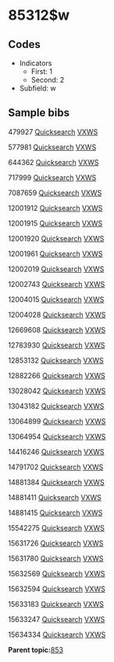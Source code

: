 # 85312$w

## Codes

-   Indicators
    -   First: 1
    -   Second: 2
-   Subfield: w

## Sample bibs

479927 [Quicksearch](https://search.library.yale.edu/catalog/479927) [VXWS](http://prodorbis.library.yale.edu:7014/vxws/GetHoldingsService?bibId=479927)

577981 [Quicksearch](https://search.library.yale.edu/catalog/577981) [VXWS](http://prodorbis.library.yale.edu:7014/vxws/GetHoldingsService?bibId=577981)

644362 [Quicksearch](https://search.library.yale.edu/catalog/644362) [VXWS](http://prodorbis.library.yale.edu:7014/vxws/GetHoldingsService?bibId=644362)

717999 [Quicksearch](https://search.library.yale.edu/catalog/717999) [VXWS](http://prodorbis.library.yale.edu:7014/vxws/GetHoldingsService?bibId=717999)

7087659 [Quicksearch](https://search.library.yale.edu/catalog/7087659) [VXWS](http://prodorbis.library.yale.edu:7014/vxws/GetHoldingsService?bibId=7087659)

12001912 [Quicksearch](https://search.library.yale.edu/catalog/12001912) [VXWS](http://prodorbis.library.yale.edu:7014/vxws/GetHoldingsService?bibId=12001912)

12001915 [Quicksearch](https://search.library.yale.edu/catalog/12001915) [VXWS](http://prodorbis.library.yale.edu:7014/vxws/GetHoldingsService?bibId=12001915)

12001920 [Quicksearch](https://search.library.yale.edu/catalog/12001920) [VXWS](http://prodorbis.library.yale.edu:7014/vxws/GetHoldingsService?bibId=12001920)

12001961 [Quicksearch](https://search.library.yale.edu/catalog/12001961) [VXWS](http://prodorbis.library.yale.edu:7014/vxws/GetHoldingsService?bibId=12001961)

12002019 [Quicksearch](https://search.library.yale.edu/catalog/12002019) [VXWS](http://prodorbis.library.yale.edu:7014/vxws/GetHoldingsService?bibId=12002019)

12002743 [Quicksearch](https://search.library.yale.edu/catalog/12002743) [VXWS](http://prodorbis.library.yale.edu:7014/vxws/GetHoldingsService?bibId=12002743)

12004015 [Quicksearch](https://search.library.yale.edu/catalog/12004015) [VXWS](http://prodorbis.library.yale.edu:7014/vxws/GetHoldingsService?bibId=12004015)

12004028 [Quicksearch](https://search.library.yale.edu/catalog/12004028) [VXWS](http://prodorbis.library.yale.edu:7014/vxws/GetHoldingsService?bibId=12004028)

12669608 [Quicksearch](https://search.library.yale.edu/catalog/12669608) [VXWS](http://prodorbis.library.yale.edu:7014/vxws/GetHoldingsService?bibId=12669608)

12783930 [Quicksearch](https://search.library.yale.edu/catalog/12783930) [VXWS](http://prodorbis.library.yale.edu:7014/vxws/GetHoldingsService?bibId=12783930)

12853132 [Quicksearch](https://search.library.yale.edu/catalog/12853132) [VXWS](http://prodorbis.library.yale.edu:7014/vxws/GetHoldingsService?bibId=12853132)

12882266 [Quicksearch](https://search.library.yale.edu/catalog/12882266) [VXWS](http://prodorbis.library.yale.edu:7014/vxws/GetHoldingsService?bibId=12882266)

13028042 [Quicksearch](https://search.library.yale.edu/catalog/13028042) [VXWS](http://prodorbis.library.yale.edu:7014/vxws/GetHoldingsService?bibId=13028042)

13043182 [Quicksearch](https://search.library.yale.edu/catalog/13043182) [VXWS](http://prodorbis.library.yale.edu:7014/vxws/GetHoldingsService?bibId=13043182)

13064899 [Quicksearch](https://search.library.yale.edu/catalog/13064899) [VXWS](http://prodorbis.library.yale.edu:7014/vxws/GetHoldingsService?bibId=13064899)

13064954 [Quicksearch](https://search.library.yale.edu/catalog/13064954) [VXWS](http://prodorbis.library.yale.edu:7014/vxws/GetHoldingsService?bibId=13064954)

14416246 [Quicksearch](https://search.library.yale.edu/catalog/14416246) [VXWS](http://prodorbis.library.yale.edu:7014/vxws/GetHoldingsService?bibId=14416246)

14791702 [Quicksearch](https://search.library.yale.edu/catalog/14791702) [VXWS](http://prodorbis.library.yale.edu:7014/vxws/GetHoldingsService?bibId=14791702)

14881384 [Quicksearch](https://search.library.yale.edu/catalog/14881384) [VXWS](http://prodorbis.library.yale.edu:7014/vxws/GetHoldingsService?bibId=14881384)

14881411 [Quicksearch](https://search.library.yale.edu/catalog/14881411) [VXWS](http://prodorbis.library.yale.edu:7014/vxws/GetHoldingsService?bibId=14881411)

14881415 [Quicksearch](https://search.library.yale.edu/catalog/14881415) [VXWS](http://prodorbis.library.yale.edu:7014/vxws/GetHoldingsService?bibId=14881415)

15542275 [Quicksearch](https://search.library.yale.edu/catalog/15542275) [VXWS](http://prodorbis.library.yale.edu:7014/vxws/GetHoldingsService?bibId=15542275)

15631726 [Quicksearch](https://search.library.yale.edu/catalog/15631726) [VXWS](http://prodorbis.library.yale.edu:7014/vxws/GetHoldingsService?bibId=15631726)

15631780 [Quicksearch](https://search.library.yale.edu/catalog/15631780) [VXWS](http://prodorbis.library.yale.edu:7014/vxws/GetHoldingsService?bibId=15631780)

15632569 [Quicksearch](https://search.library.yale.edu/catalog/15632569) [VXWS](http://prodorbis.library.yale.edu:7014/vxws/GetHoldingsService?bibId=15632569)

15632594 [Quicksearch](https://search.library.yale.edu/catalog/15632594) [VXWS](http://prodorbis.library.yale.edu:7014/vxws/GetHoldingsService?bibId=15632594)

15633183 [Quicksearch](https://search.library.yale.edu/catalog/15633183) [VXWS](http://prodorbis.library.yale.edu:7014/vxws/GetHoldingsService?bibId=15633183)

15633247 [Quicksearch](https://search.library.yale.edu/catalog/15633247) [VXWS](http://prodorbis.library.yale.edu:7014/vxws/GetHoldingsService?bibId=15633247)

15634334 [Quicksearch](https://search.library.yale.edu/catalog/15634334) [VXWS](http://prodorbis.library.yale.edu:7014/vxws/GetHoldingsService?bibId=15634334)

**Parent topic:**[853](../../tags/853/853.md)

